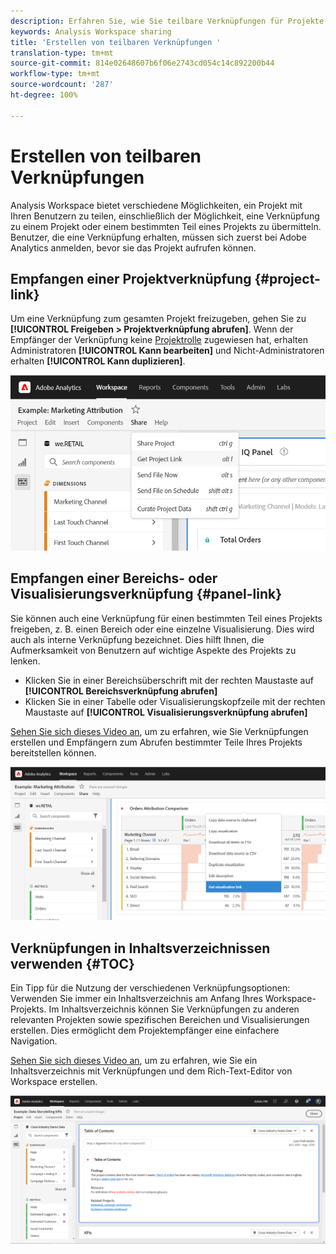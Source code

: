```yaml
---
description: Erfahren Sie, wie Sie teilbare Verknüpfungen für Projekte oder Visualisierungen erstellen.
keywords: Analysis Workspace sharing
title: 'Erstellen von teilbaren Verknüpfungen '
translation-type: tm+mt
source-git-commit: 814e02648607b6f06e2743cd054c14c892200b44
workflow-type: tm+mt
source-wordcount: '287'
ht-degree: 100%

---
```



# Erstellen von teilbaren Verknüpfungen

Analysis Workspace bietet verschiedene Möglichkeiten, ein Projekt mit Ihren Benutzern zu teilen, einschließlich der Möglichkeit, eine Verknüpfung zu einem Projekt oder einem bestimmten Teil eines Projekts zu übermitteln. Benutzer, die eine Verknüpfung erhalten, müssen sich zuerst bei Adobe Analytics anmelden, bevor sie das Projekt aufrufen können.

## Empfangen einer Projektverknüpfung {#project-link}

Um eine Verknüpfung zum gesamten Projekt freizugeben, gehen Sie zu **[!UICONTROL Freigeben > Projektverknüpfung abrufen]**. Wenn der Empfänger der Verknüpfung keine [Projektrolle](https://docs.adobe.com/content/help/de-DE/analytics/analyze/analysis-workspace/curate-share/share-projects.html) zugewiesen hat, erhalten Administratoren **[!UICONTROL Kann bearbeiten]** und Nicht-Administratoren erhalten **[!UICONTROL Kann duplizieren]**.

![](assets/get-project-link.png)

## Empfangen einer Bereichs- oder Visualisierungsverknüpfung {#panel-link}

Sie können auch eine Verknüpfung für einen bestimmten Teil eines Projekts freigeben, z. B. einen Bereich oder eine einzelne Visualisierung. Dies wird auch als interne Verknüpfung bezeichnet. Dies hilft Ihnen, die Aufmerksamkeit von Benutzern auf wichtige Aspekte des Projekts zu lenken.

* Klicken Sie in einer Bereichsüberschrift mit der rechten Maustaste auf **[!UICONTROL Bereichsverknüpfung abrufen]**
* Klicken Sie in einer Tabelle oder Visualisierungskopfzeile mit der rechten Maustaste auf **[!UICONTROL Visualisierungsverknüpfung abrufen]**

[Sehen Sie sich dieses Video an](https://www.youtube.com/watch?v=lvmAdKNfWQw), um zu erfahren, wie Sie Verknüpfungen erstellen und Empfängern zum Abrufen bestimmter Teile Ihres Projekts bereitstellen können.

![](assets/get-viz-link.png)

## Verknüpfungen in Inhaltsverzeichnissen verwenden {#TOC}

Ein Tipp für die Nutzung der verschiedenen Verknüpfungsoptionen: Verwenden Sie immer ein Inhaltsverzeichnis am Anfang Ihres Workspace-Projekts. Im Inhaltsverzeichnis können Sie Verknüpfungen zu anderen relevanten Projekten sowie spezifischen Bereichen und Visualisierungen erstellen. Dies ermöglicht dem Projektempfänger eine einfachere Navigation.

[Sehen Sie sich dieses Video an](https://www.youtube.com/watch?v=Xo6fTguWm-M), um zu erfahren, wie Sie ein Inhaltsverzeichnis mit Verknüpfungen und dem Rich-Text-Editor von Workspace erstellen.

![](assets/toc.png)